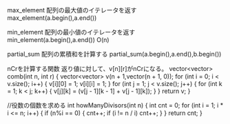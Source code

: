 max_element 配列の最大値のイテレータを返す max_element(a.begin(),a.end())

min_element 配列の最小値のイテレータを返す min_element(a.begin(),a.end()) O(n)

partial_sum 配列の累積和を計算する partial_sum(a.begin(),a.end(),b.begin()) 



nCrを計算する関数 返り値に対して、v[n][r]がnCrになる。
vector<vector<long long>> comb(int n, int r) {
  vector<vector<long long>> v(n + 1,vector<long long>(n + 1, 0));
  for (int i = 0; i < v.size(); i++) {
    v[i][0] = 1;
    v[i][i] = 1;
  }
  for (int j = 1; j < v.size(); j++) {
    for (int k = 1; k < j; k++) {
      v[j][k] = (v[j - 1][k - 1] + v[j - 1][k]);
    }
  }
  return v;
}

//役数の個数を求める
int howManyDivisors(int n) {
    int cnt = 0;
    for (int i = 1; i * i <= n; i++) {
        if (n%i == 0) {
            cnt++;
            if (i != n / i) cnt++;
        }
    }
    return cnt;
}